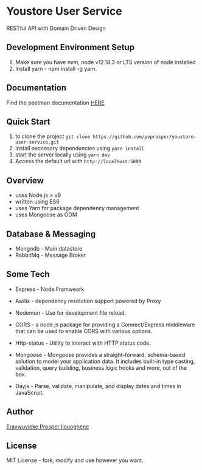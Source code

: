 # Youstore User Service

RESTful API with Domain Driven Design

## Development Environment Setup

1. Make sure you have nvm, node v12.18.3 or LTS version of node installed
2. Install yarn - npm install -g yarn.


## Documentation
Find the postman documentation [HERE](https://documenter.getpostman.com/view/16946617/UVksMu2D)


## Quick Start
1. to clone the project `git clone https://github.com/yvprosper/youstore-user-service.git`
2. install neccesary dependencies using `yarn install`
3. start the server locally using `yarn dev`
4. Access the default url with `http://localhost:5000`


## Overview 
- uses Node.js > v9
- written using ES6
- uses Yarn for package dependency management
- uses Mongoose as ODM


## Database & Messaging
- Mongodb - Main datastore
- RabbitMq - Message Broker


## Some Tech

- Express - Node Framweork

- Awilix - dependency resolution support powered by Proxy

- Nodemon - Use for development file reload.

- CORS - a node.js package for providing a Connect/Express middleware that can be used to enable CORS with various options.

- Http-status - Utility to interact with HTTP status code.

- Mongoose - Mongoose provides a straight-forward, schema-based solution to model your application data. It includes built-in type casting, validation, query building, business logic hooks and more, out of the box.

- Dayjs - Parse, validate, manipulate, and display dates and times in JavaScript.

## Author
[Eravwuvieke Prosper Ilouoghene](https://www.linkedin.com/in/prosper-eravwuvieke-25b534163/)


## License
MIT License - fork, modify and use however you want.
